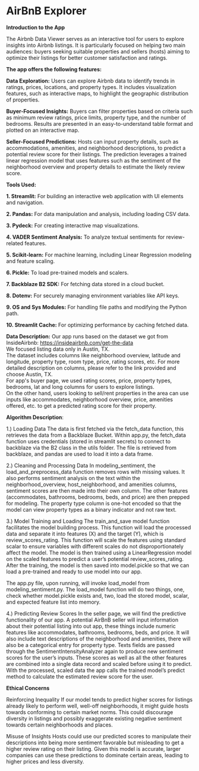 # AirBnB Explorer

__Introduction to the App__

The Airbnb Data Viewer serves as an interactive tool for users to explore insights into Airbnb listings. It is particularly focused on helping two main audiences: buyers seeking suitable properties and sellers (hosts) aiming to optimize their listings for better customer satisfaction and ratings.

__The app offers the following features:__

__Data Exploration:__
Users can explore Airbnb data to identify trends in ratings, prices, locations, and property types.
It includes visualization features, such as interactive maps, to highlight the geographic distribution of properties.

__Buyer-Focused Insights:__
Buyers can filter properties based on criteria such as minimum review ratings, price limits, property type, and the number of bedrooms.
Results are presented in an easy-to-understand table format and plotted on an interactive map.

__Seller-Focused Predictions:__
Hosts can input property details, such as accommodations, amenities, and neighborhood descriptions, to predict a potential review score for their listings.
The prediction leverages a trained linear regression model that uses features such as the sentiment of the neighborhood overview and property details to estimate the likely review score.


__Tools Used:__

**1. Streamlit:** For building an interactive web application with UI elements and navigation.

**2. Pandas:** For data manipulation and analysis, including loading CSV data.

**3. Pydeck:** For creating interactive map visualizations.

**4. VADER Sentiment Analysis:** To analyze textual sentiments for review-related features.

**5. Scikit-learn:** For machine learning, including Linear Regression modeling and feature scaling.

**6. Pickle:** To load pre-trained models and scalers.

**7. Backblaze B2 SDK:** For fetching data stored in a cloud bucket.

**8. Dotenv:** For securely managing environment variables like API keys.

**9. OS and Sys Modules:** For handling file paths and modifying the Python path.

**10. Streamlit Cache:** For optimizing performance by caching fetched data.

__Data Description:__
Our app runs based on the dataset we got from InsideAirbnb: https://insideairbnb.com/get-the-data <br>
We focused listing data only in Austin, TX. <br>
The dataset includes columns like neighborhood overview, latitude and longitude, property type, room type, price, rating scores, etc. For more detailed description on columns, please refer to the link provided and choose Austin, TX. <br>
For app's buyer page, we used rating scores, price, property types, bedrooms, lat and long columns for users to explore listings. <br>
On the other hand, users looking to sell/rent properties in the area can use inputs like accommodates, neighborhood overview, price, amenities offered, etc. to get a predicted rating score for their property. 

__Algorithm Description__:

1.)	Loading Data
  The data is first fetched via the fetch_data function, this retrieves the data from a Backblaze Bucket. Within app.py, the fetch_data function uses credentials (stored in streamlit secrets) to connect to backblaze via the B2 class in the utils folder. The file is retrieved from backblaze, and pandas are used to load it into a data frame. 

2.)	Cleaning and Processing Data
  In modeling_sentiment, the load_and_preprocess_data function removes rows with missing values. It also performs sentiment analysis on the text within the neighborhood_overview, host_neighborhood, and amenities columns, sentiment scores are then made into their own column. The other features (accommodates, bathrooms, bedrooms, beds, and price) are then prepped for modeling. The property type column is one-hot encoded so that the model can view property types as a binary indicator and not raw text. 

3.)	Model Training and Loading
  The train_and_save model function facilitates the model building process. This function will load the processed data and separate it into features (X) and the target (Y), which is review_scores_rating. This function will scale the features using standard scalar to ensure variables with different scales do not disproportionately affect the model. The model is then trained using a LinearRegression model on the scaled features to predict a user’s potential review_scores_rating. After the training, the model is then saved into model.pickle so that we can load a pre-trained and ready to use model into our app. 

  The app.py file, upon running, will invoke load_model from modeling_sentiment.py. The load_model function will do two things, one, check whether model.pickle exists and, two, load the stored model, scalar, and expected feature list into memory. 

4.)	Predicting Review Scores
  In the seller page, we will find the predictive functionality of our app. A potential AirBnB seller will input information about their potential listing into out app, these things include numeric features like accommodates, bathrooms, bedrooms, beds, and price. It will also include text descriptions of the neighborhood and amenities, there will also be a categorical entry for property type. Texts fields are passed through the SentimentIntensityAnalyzer again to produce new sentiment scores for the user’s inputs. These scores as well as all the other features are combined into a single data record and scaled before using it to predict. With the processed, scaled data the app calls the trained model’s predict method to calculate the estimated review score for the user. 

**Ethical Concerns**

Reinforcing Inequality
If our model tends to predict higher scores for listings already likely to perform well, well-off neighborhoods, it might guide hosts towards conforming to certain market norms. This could discourage diversity in listings and possibly exaggerate existing negative sentiment towards certain neighborhoods and places. 

Misuse of Insights
Hosts could use our predicted scores to manipulate their descriptions into being more sentiment favorable but misleading to get a higher review rating on their listing. Given this model is accurate, larger companies can use these predictions to dominate certain areas, leading to higher prices and less diversity. 



